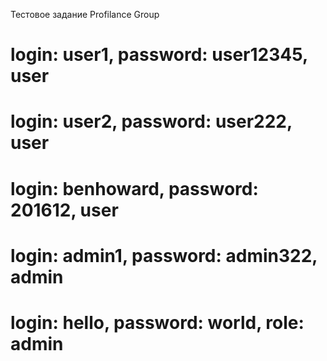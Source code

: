 Тестовое задание Profilance Group

# login: user1, password: user12345, user

# login: user2, password: user222, user

# login: benhoward, password: 201612, user

# login: admin1, password: admin322, admin

# login: hello, password: world, role: admin
